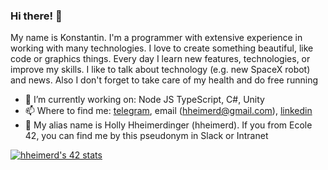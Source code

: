 
### Hi there! 👋


My name is Konstantin. I'm a programmer with extensive experience in working with many technologies.
I love to create something beautiful, like code or graphics things. Every day I learn new features, technologies, or improve my skills.
I like to talk about technology (e.g. new SpaceX robot) and news. Also I don't forget to take care of my health and do free running

- 🔭 I’m currently working on: Node JS TypeScript, C#, Unity
- 📫 Where to find me: [telegram](https://t.me/hheimerd), email (hheimerd@gmail.com), [linkedin](https://www.linkedin.com/in/konstantin-chernyaev-865b48233/)
- 🥸 My alias name is Holly Hheimerdinger (hheimerd). If you from Ecole 42, you can find me by this pseudonym in Slack or Intranet


[![hheimerd's 42 stats](https://badge42.vercel.app/api/v2/cl4o6whdt005009l8cywxq525/stats?cursusId=21&coalitionId=81)](https://github.com/JaeSeoKim/badge42)

